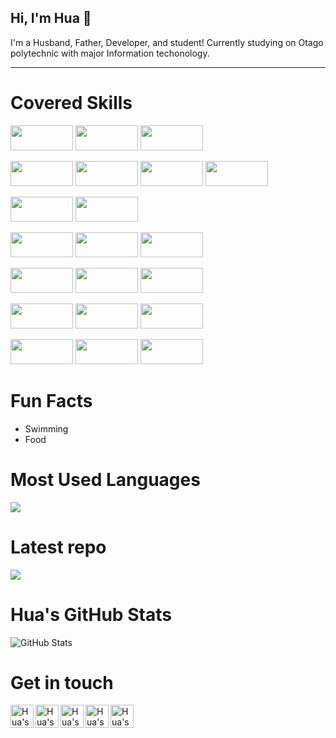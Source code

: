 ## Hi, I'm Hua 👋 

I'm a Husband, Father, Developer, and student! Currently studying on Otago polytechnic with major Information techonology.

<hr>

# Covered Skills

<a><img width="100" height="40" src="https://www.vectorlogo.zone/logos/python/python-ar21.svg"></a>
<a><img width="100" height="40" src="https://www.vectorlogo.zone/logos/numpy/numpy-ar21.svg"></a>
<a><img width="100" height="40" src="https://www.vectorlogo.zone/logos/pocoo_flask/pocoo_flask-ar21.svg"></a>

<a><img width="100" height="40" src="https://www.vectorlogo.zone/logos/linux/linux-ar21.svg"></a>
<a><img width="100" height="40" src="https://www.vectorlogo.zone/logos/docker/docker-ar21.svg"></a>
<a><img width="100" height="40" src="https://www.vectorlogo.zone/logos/puppet/puppet-ar21.svg"></a>
<a><img width="100" height="40" src="https://www.vectorlogo.zone/logos/php/php-ar21.svg"></a>

<a><img width="100" height="40" src="https://www.vectorlogo.zone/logos/dotnet/dotnet-ar21.svg"></a>
<a><img width="100" height="40" src="https://www.vectorlogo.zone/logos/visualstudio_code/visualstudio_code-ar21.svg"></a>

<a><img width="100" height="40" src="https://www.vectorlogo.zone/logos/mongodb/mongodb-ar21.svg"></a>
<a><img width="100" height="40" src="https://www.vectorlogo.zone/logos/mysql/mysql-ar21.svg"></a>
<a><img width="100" height="40" src="https://www.vectorlogo.zone/logos/mariadb/mariadb-ar21.svg"></a>

<a><img width="100" height="40" src="https://www.vectorlogo.zone/logos/github/github-ar21.svg"></a>
<a><img width="100" height="40" src="https://www.vectorlogo.zone/logos/gitlab/gitlab-ar21.svg"></a>
<a><img width="100" height="40" src="https://www.vectorlogo.zone/logos/git-scm/git-scm-ar21.svg"></a>

<a><img width="100" height="40" src="https://www.vectorlogo.zone/logos/w3_html5/w3_html5-ar21.svg"></a>
<a><img width="100" height="40" src="https://www.vectorlogo.zone/logos/netlifyapp_watercss/netlifyapp_watercss-ar21.svg"></a>
<a><img width="100" height="40" src="https://www.vectorlogo.zone/logos/javascript/javascript-ar21.svg"></a>

<a><img width="100" height="40" src="https://www.vectorlogo.zone/logos/reactjs/reactjs-ar21.svg"></a>
<a><img width="100" height="40" src="https://www.vectorlogo.zone/logos/getbootstrap/getbootstrap-ar21.svg"></a>
<a><img width="100" height="40" src="https://www.vectorlogo.zone/logos/nodejs/nodejs-ar21.svg"></a>

# Fun Facts
* Swimming
* Food

# Most Used Languages

<a href="https://github.com/aemooooon">
  <img align="center" src="https://github-readme-stats.vercel.app/api/top-langs/?username=aemooooon&theme=radical" />
</a>

# Latest repo

<a href="https://github.com/aemooooon/Data-Visualization">
  <img align="center" src="https://github-readme-stats.vercel.app/api/pin/?username=aemooooon&repo=Data-Visualization&theme=radical" />
</a> 

# Hua's GitHub Stats

![GitHub Stats](https://github-readme-stats.vercel.app/api?username=aemooooon&hide=["stars"]&show_icons=true&title_color=fff&icon_color=79ff97&text_color=9f9f9f&bg_color=151515)

# Get in touch

<a target="_blank" href="https://github.com/aemooooon/Project-Portfolio/blob/master/assets/img/p/WeChatQRcode.jpg?raw=true">
  <img align="left" alt="Hua's WeChat" width="37" src="https://www.vectorlogo.zone/logos/wechat/wechat-tile.svg" />
</a>
<a target="_blank" href="https://www.linkedin.com/in/hua-wang-739244190/">
  <img align="left" alt="Hua's Linkdein" width="37px" src="https://www.vectorlogo.zone/logos/linkedin/linkedin-icon.svg" />
</a>
<a target="_blank" href="https://github.com/aemooooon">
  <img align="left" alt="Hua's Github" width="37px" src="https://www.vectorlogo.zone/logos/github/github-tile.svg" />
</a>
<a target="_blank" href="https://www.instagram.com/aemooooon/">
  <img align="left" alt="Hua's Instagram" width="37px" src="https://www.vectorlogo.zone/logos/instagram/instagram-icon.svg" />
</a>
<a target="_blank" href="https://www.facebook.com/hua.wang.71">
  <img align="left" alt="Hua's Facebook" width="37px" src="https://www.vectorlogo.zone/logos/facebook/facebook-tile.svg" />
</a>
